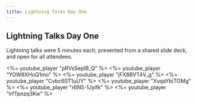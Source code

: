 ```yaml
---
title: Lightning Talks Day One
---
```


## Lightning Talks Day One

Lightning talks were 5 minutes each, presented from a shared slide deck,
and open for all attendees.

<%= youtube_player "pRVsSepIB_Q" %>
<%= youtube_player "YOW8XHoQ1mo" %>
<%= youtube_player "jFX8BVT4V_g" %>
<%= youtube_player "Cvbc60T1uUY" %>
<%= youtube_player "XvqaYbiTOMg" %>
<%= youtube_player "r6N5-1Jyifk" %>
<%= youtube_player "lrfTpnzq3Kw" %>
